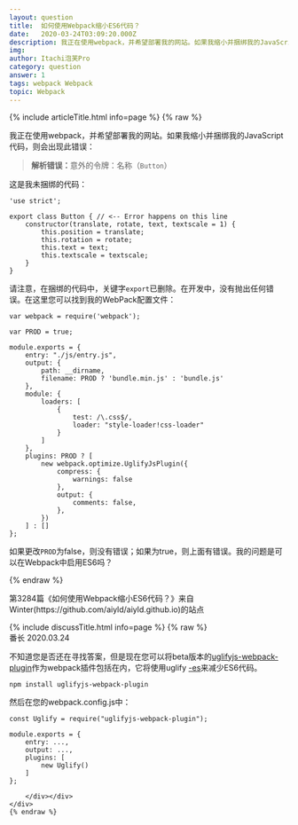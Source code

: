 ```yaml
---
layout: question
title:  如何使用Webpack缩小ES6代码？
date:   2020-03-24T03:09:20.000Z
description: 我正在使用webpack，并希望部署我的网站。如果我缩小并捆绑我的JavaScript代码，则会出现此错误：  解析错误：意外的令牌：名称（Butt...
img: 
author: Itachi泡芙Pro
category: question
answer: 1
tags: webpack Webpack
topic: Webpack
---
```

<div class="article-root">
  <div class="article">
    {% include articleTitle.html info=page %}
    {% raw %}
    <div class="article-content"><p><font style="vertical-align: inherit;"><font style="vertical-align: inherit;">我正在使用webpack，并希望部署我的网站。</font><font style="vertical-align: inherit;">如果我缩小并捆绑我的JavaScript代码，则会出现此错误：</font></font></p>

<blockquote>
  <p><strong><font style="vertical-align: inherit;"><font style="vertical-align: inherit;">解析错误：</font></font></strong><font style="vertical-align: inherit;"><font style="vertical-align: inherit;">意外的令牌：名称（</font></font><code>Button</code><font style="vertical-align: inherit;"><font style="vertical-align: inherit;">）</font></font></p>
</blockquote>

<p><font style="vertical-align: inherit;"><font style="vertical-align: inherit;">这是我未捆绑的代码：</font></font></p>

<pre><code>'use strict';<font></font>
<font></font>
export class Button { // &lt;-- Error happens on this line<font></font>
    constructor(translate, rotate, text, textscale = 1) {<font></font>
        this.position = translate;<font></font>
        this.rotation = rotate;<font></font>
        this.text = text;<font></font>
        this.textscale = textscale;<font></font>
    }<font></font>
}<font></font>
</code></pre>

<p><font style="vertical-align: inherit;"><font style="vertical-align: inherit;">请注意，在捆绑的代码中，关键字</font></font><code>export</code><font style="vertical-align: inherit;"><font style="vertical-align: inherit;">已删除。</font><font style="vertical-align: inherit;">在开发中，没有抛出任何错误。</font><font style="vertical-align: inherit;">在这里您可以找到我的WebPack配置文件：</font></font></p>

<pre><code>var webpack = require('webpack');<font></font>
<font></font>
var PROD = true;<font></font>
<font></font>
module.exports = {<font></font>
    entry: "./js/entry.js",<font></font>
    output: {<font></font>
        path: __dirname,<font></font>
        filename: PROD ? 'bundle.min.js' : 'bundle.js'<font></font>
    },<font></font>
    module: {<font></font>
        loaders: [<font></font>
            {<font></font>
                test: /\.css$/,<font></font>
                loader: "style-loader!css-loader"<font></font>
            }<font></font>
        ]<font></font>
    },<font></font>
    plugins: PROD ? [<font></font>
        new webpack.optimize.UglifyJsPlugin({<font></font>
            compress: { <font></font>
                warnings: false <font></font>
            },<font></font>
            output: {<font></font>
                comments: false,<font></font>
            },<font></font>
        })<font></font>
    ] : []<font></font>
};<font></font>
</code></pre>

<p><font style="vertical-align: inherit;"><font style="vertical-align: inherit;">如果更改</font></font><code>PROD</code><font style="vertical-align: inherit;"><font style="vertical-align: inherit;">为false，则没有错误；如果为true，则上面有错误。</font><font style="vertical-align: inherit;">我的问题是可以在Webpack中启用ES6吗？</font></font></p></div>
    {% endraw %}
  </div>
  <p class="winter_mark">第3284篇《如何使用Webpack缩小ES6代码？》来自Winter(https://github.com/aiyld/aiyld.github.io)的站点</p>
  <div class="discuss-wrapper">
    {% include discussTitle.html info=page %}
    {% raw %}
    <div class="discuss-list">
    <div class="discuss-item">
        <div class="discuss-parent">
          <div class="discuss-meta">
            <span class="discuss-user">番长</span>
            <span class="discuss-time">2020.03.24</span>
          </div>
          <div class="discuss-comment"><p><font style="vertical-align: inherit;"><font style="vertical-align: inherit;">不知道您是否还在寻找答案，但是现在您可以将beta版本的</font></font><a href="https://www.npmjs.com/package/uglifyjs-webpack-plugin" rel="noreferrer"><font style="vertical-align: inherit;"><font style="vertical-align: inherit;">uglifyjs-webpack-plugin</font></font></a><font style="vertical-align: inherit;"><font style="vertical-align: inherit;">作为webpack插件包括在内，它将使用uglify </font></font><a href="https://www.npmjs.com/package/uglify-es" rel="noreferrer"><font style="vertical-align: inherit;"><font style="vertical-align: inherit;">-es</font></font></a><font style="vertical-align: inherit;"><font style="vertical-align: inherit;">来减少ES6代码。</font></font></p>

<pre><code>npm install uglifyjs-webpack-plugin
</code></pre>

<p><font style="vertical-align: inherit;"><font style="vertical-align: inherit;">然后在您的webpack.config.js中：</font></font></p>

<pre><code>const Uglify = require("uglifyjs-webpack-plugin");<font></font>
<font></font>
module.exports = {<font></font>
    entry: ...,<font></font>
    output: ...,<font></font>
    plugins: [<font></font>
        new Uglify()<font></font>
    ]<font></font>
};<font></font>
</code></pre></div>
        </div></div>
    </div>
    {% endraw %}
  </div>
<div>
